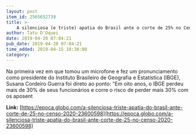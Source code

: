 ```yaml
---
layout: post
item_id: 2565652739
title: >-
    A silenciosa (e triste) apatia do Brasil ante o corte de 25% no Censo 2020
author: Tatu D'Oquei
date: 2019-04-20 07:04:21
pub_date: 2019-04-20 07:04:21
time_added: 2019-04-15 10:38:00
category: 
---
```


Na primeira vez em que tomou um microfone e fez um pronunciamento como presidente do Instituto Brasileiro de Geografia e Estatística (IBGE), Susana Cordeiro Guerra foi direto ao ponto: “Em oito anos, o IBGE perdeu mais de 30% de seus funcionários e corre o risco de perder mais 30% com os aposent

**Link:** [https://epoca.globo.com/a-silenciosa-triste-apatia-do-brasil-ante-corte-de-25-no-censo-2020-23600598](https://epoca.globo.com/a-silenciosa-triste-apatia-do-brasil-ante-corte-de-25-no-censo-2020-23600598)

